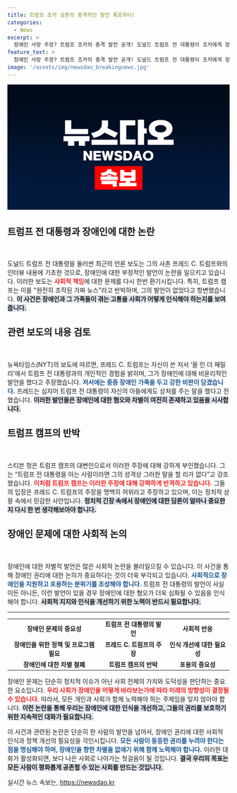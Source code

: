 ```yaml
---
title: 트럼프 조카 삼촌의 충격적인 발언 폭로하다!
categories:
  - News
excerpt: >
  장애인 사망 주장? 트럼프 조카의 충격 발언 공개! 도널드 트럼프 전 대통령이 조카에게 장애인을 두고 한 말이 공개되며 논란이 일고 있다. 트럼프 캠프는 이를 가짜 뉴스라 주장하지만, 과연 진실은 무엇일까? 클릭해서 확인해보세요!
feature_text: >
  장애인 사망 주장? 트럼프 조카의 충격 발언 공개! 도널드 트럼프 전 대통령이 조카에게 장애인을 두고 한 말이 공개되며 논란이 일고 있다. 트럼프 캠프는 이를 가짜 뉴스라 주장하지만, 과연 진실은 무엇일까? 클릭해서 확인해보세요!
image: '/assets/img/newsdao_breakingnews.jpg'
---
```


<p><img src="/assets/img/newsdao_breakingnews.jpg" alt="pcversion 속보" /></p>

<h2 data-ke-size="size26">트럼프 전 대통령과 장애인에 대한 논란</h2>

<p data-ke-size="size16">&nbsp;</p>

<p>도널드 트럼프 전 대통령을 둘러싼 최근의 언론 보도는 그의 사촌 프레드 C. 트럼프와의 인터뷰 내용에 기초한 것으로, 장애인에 대한 부정적인 발언이 논란을 일으키고 있습니다. 이러한 보도는 <b><span style="color: #ee2323;">사회적 책임</span></b>에 대한 문제를 다시 한번 환기시킵니다. 특히, 트럼프 캠프는 이를 "완전히 조작된 가짜 뉴스"라고 반박하며, 그의 발언이 없었다고 항변했습니다. <b><span style="background-color: #21538527;">이 사건은 장애인과 그 가족들이 겪는 고통을 사회가 어떻게 인식해야 하는지를 보여줍니다.</span></b></p>

<h2 data-ke-size="size26">관련 보도의 내용 검토</h2>

<p data-ke-size="size16">&nbsp;</p>

<p>뉴욕타임스(NYT)의 보도에 따르면, 프레드 C. 트럼프는 자신이 쓴 저서 ‘올 인 더 패밀리’에서 트럼프 전 대통령과의 개인적인 경험을 밝히며, 그가 장애인에 대해 비윤리적인 발언을 했다고 주장했습니다. <b><span style="color: #1a5490;">저서에는 중증 장애인 가족을 두고 강한 비판이 담겼습니다.</span></b> 프레드는 심지어 트럼프 전 대통령이 자신의 아들에게도 상처를 주는 말을 했다고 전했습니다. <b><span style="background-color: #21538527;">이러한 발언들은 장애인에 대한 혐오와 차별이 여전히 존재하고 있음을 시사합니다.</span></b></p>

<h2 data-ke-size="size26">트럼프 캠프의 반박</h2>

<p data-ke-size="size16">&nbsp;</p>

<p>스티븐 청은 트럼프 캠프의 대변인으로서 이러한 주장에 대해 강하게 부인했습니다. 그는 “트럼프 전 대통령을 아는 사람이라면 그의 성격상 그러한 말을 할 리가 없다”고 강조했습니다. <b><span style="color: #ee2323;">이처럼 트럼프 캠프는 이러한 주장에 대해 강력하게 반격하고 있습니다.</span></b> 그들의 입장은 프레드 C. 트럼프의 주장을 명백히 허위라고 주장하고 있으며, 이는 정치적 상황 속에서 민감한 사안입니다. <b><span style="background-color: #21538527;">정치적 긴장 속에서 장애인에 대한 담론이 얼마나 중요한지 다시 한 번 생각해보아야 합니다.</span></b></p>

<h2 data-ke-size="size26">장애인 문제에 대한 사회적 논의</h2>

<p data-ke-size="size16">&nbsp;</p>

<p>장애인에 대한 차별적 발언은 많은 사회적 논란을 불러일으킬 수 있습니다. 이 사건을 통해 장애인 권리에 대한 논의가 중요하다는 것이 더욱 부각되고 있습니다. <b><span style="color: #1a5490;">사회적으로 장애인을 지원하고 포용하는 분위기를 조성해야 합니다.</span></b> 트럼프 전 대통령의 발언이 사실이든 아니든, 이런 발언이 있을 경우 장애인에 대한 혐오가 더욱 심화될 수 있음을 인식해야 합니다. <b><span style="background-color: #21538527;">사회적 지지와 인식을 개선하기 위한 노력이 반드시 필요합니다.</span></b></p>

<hr>

<p data-ke-size="size16"></p>

<table style="border-collapse: collapse; width: 100%;">
<tbody>
<tr>
<td style="text-align: center; height: 17px;"><b>장애인 문제의 중요성</b></td>
<td style="text-align: center; height: 17px;"><b>트럼프 전 대통령의 발언</b></td>
<td style="text-align: center; height: 17px;"><b>사회적 반응</b></td>
</tr>
<tr>
<td style="text-align: center; height: 17px;"><b>장애인을 위한 정책 및 프로그램 필요</b></td>
<td style="text-align: center; height: 17px;"><b>프레드 C. 트럼프의 주장</b></td>
<td style="text-align: center; height: 17px;"><b>인식 개선에 대한 필요성</b></td>
</tr>
<tr>
<td style="text-align: center; height: 17px;"><b>장애인에 대한 차별 철폐</b></td>
<td style="text-align: center; height: 17px;"><b>트럼프 캠프의 반박</b></td>
<td style="text-align: center; height: 17px;"><b>포용의 중요성</b></td>
</tr>
</tbody>
</table>

<p data-ke-size="size16"></p>

<p>장애인 문제는 단순히 정치적 이슈가 아닌 사회 전체의 가치와 도덕성을 판단하는 중요한 요소입니다. <b><span style="color: #ee2323;">우리 사회가 장애인을 어떻게 바라보는가에 따라 미래의 방향성이 결정될 수 있습니다.</span></b> 따라서, 모든 개인과 사회가 함께 노력해야 하는 주제임을 잊지 않아야 합니다. <b><span style="background-color: #21538527;">이런 논란을 통해 우리는 장애인에 대한 인식을 개선하고, 그들의 권리를 보호하기 위한 지속적인 대화가 필요합니다.</span></b></p>

<p data-ke-size="size16"></p>

<p>이 사건과 관련된 논란은 단순히 한 사람의 발언을 넘어서, 장애인 권리에 대한 사회적 인식과 정책 개선의 필요성을 각인시킵니다. <b><span style="color: #1a5490;">모든 사람이 동등한 권리를 누려야 한다는 점을 명심해야 하며, 장애인을 향한 차별을 없애기 위해 함께 노력해야 합니다.</span></b> 이러한 대화가 활성화되면, 보다 나은 사회로 나아가는 첫걸음이 될 것입니다. <b><span style="background-color: #21538527;">결국 우리의 목표는 모든 사람이 평화롭게 공존할 수 있는 사회를 만드는 것입니다.</span></b></p>
실시간 뉴스 속보는, <a href="https://newsdao.kr" rel="dofollow">https://newsdao.kr</a>


